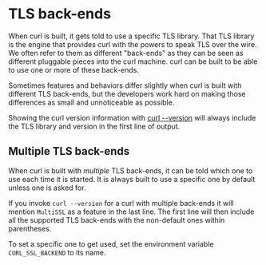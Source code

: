 # TLS back-ends

When curl is built, it gets told to use a specific TLS library. That TLS
library is the engine that provides curl with the powers to speak TLS over the
wire. We often refer to them as different "back-ends" as they can be seen as
different pluggable pieces into the curl machine. curl can be built to be able
to use one or more of these back-ends.

Sometimes features and behaviors differ slightly when curl is built with
different TLS back-ends, but the developers work hard on making those
differences as small and unnoticeable as possible.

Showing the curl version information with [curl
--version](usingcurl-version.md) will always include the TLS library and
version in the first line of output.

## Multiple TLS back-ends

When curl is built with *multiple* TLS back-ends, it can be told which one to
use each time it is started. It is always built to use a specific one by
default unless one is asked for.

If you invoke `curl --version` for a curl with multiple back-ends it will
mention `MultiSSL` as a feature in the last line. The first line will then
include all the supported TLS back-ends with the non-default ones within
parentheses.

To set a specific one to get used, set the environment variable
`CURL_SSL_BACKEND` to its name.

